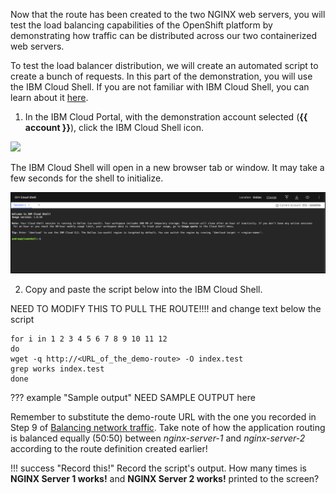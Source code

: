 Now that the route has been created to the two NGINX web servers, you will test the load balancing capabilities of the OpenShift platform by demonstrating how traffic can be distributed across our two containerized web servers.

To test the load balancer distribution, we will create an automated script to create a bunch of requests. In this part of the demonstration, you will use the IBM Cloud Shell. If you are not familiar with IBM Cloud Shell, you can learn about it [here](https://cloud.ibm.com/docs/cloud-shell?topic=cloud-shell-getting-started).

1. In the IBM Cloud Portal, with the demonstration account selected (**{{ account }}**), click the IBM Cloud Shell icon.

![](_attachments/CloudShellMenu2.png)

The IBM Cloud Shell will open in a new browser tab or window. It may take a few seconds for the shell to initialize.

![](_attachments/CloudShell.png)

2. Copy and paste the script below into the IBM Cloud Shell.


NEED TO MODIFY THIS TO PULL THE ROUTE!!!! and change text below the script


```
for i in 1 2 3 4 5 6 7 8 9 10 11 12
do
wget -q http://<URL_of_the_demo-route> -O index.test
grep works index.test
done
```

??? example "Sample output"
    NEED SAMPLE OUTPUT here

Remember to substitute the demo-route URL with the one you recorded in Step 9 of [Balancing network traffic](balancingNetworkTraffic.md). Take note of how the application routing is balanced equally (50:50) between _nginx-server-1_ and _nginx-server-2_ according to the route definition created earlier!

!!! success "Record this!"
   Record the script's output. How many times is **NGINX Server 1 works!** and **NGINX Server 2 works!** printed to the screen?
